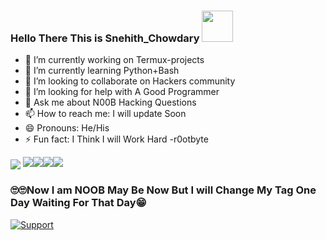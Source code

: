 ### Hello There This is Snehith_Chowdary <img src="https://media.giphy.com/media/12oufCB0MyZ1Go/giphy.gif" width="50">


- 🔭 I’m currently working on Termux-projects
- 🌱 I’m currently learning Python+Bash
- 👯 I’m looking to collaborate on Hackers community
- 🤔 I’m looking for help with A Good Programmer
- 💬 Ask me about N00B Hacking Questions
- 📫 How to reach me: I will update Soon
- 😄 Pronouns: He/His
- ⚡ Fun fact: I Think I will Work Hard -r0otbyte




<img align="center" src="https://github-readme-stats.vercel.app/api?username=itzr00tbyte&&show_icons=true&title_color=ffffff&icon_color=bb2acf&text_color=daf7dc&bg_color=151515">
<a href="https://t.me/itz_r00tbyte"><img src="https://img.shields.io/badge/telegram-D14836?color=2CA5E0&style=for-the-badge&logo=telegram&logoColor=white"></a><a href="https://www.instagram.com/itz_r00tbyte"><img src="https://img.shields.io/badge/instagram-%23E4405F.svg?&style=for-the-badge&logo=instagram&logoColor=white"></a><a href="https://gitlab.com/itzr00tbyte"><img src="https://img.shields.io/badge/gitlab-%23330f63.svg?&style=for-the-badge&logo=gitlab&logoColor=white"><a href="https://github.com/itzr00tbyte"><img src="https://img.shields.io/badge/github-%23100000.svg?&style=for-the-badge&logo=github&logoColor=white"></a>

### 🙄🙄Now I am NOOB May Be Now But I will Change My Tag One Day Waiting For That Day😁
[![Support](https://cdn.buymeacoffee.com/buttons/v2/default-white.png)](paypal.com/varunkhareedu)
